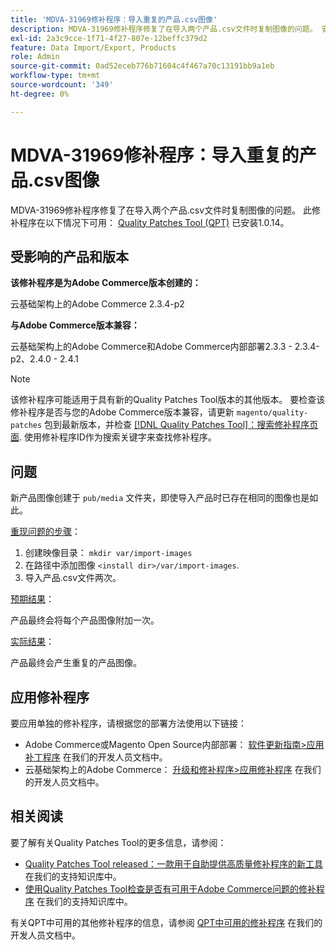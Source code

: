 ```yaml
---
title: 'MDVA-31969修补程序：导入重复的产品.csv图像'
description: MDVA-31969修补程序修复了在导入两个产品.csv文件时复制图像的问题。 安装[Quality Patches Tool (QPT)](/help/announcements/adobe-commerce-announcements/magento-quality-patches-released-new-tool-to-self-serve-quality-patches.md) 1.0.14后，即可使用此修补程序。
exl-id: 2a3c9cce-1f71-4f27-807e-12beffc379d2
feature: Data Import/Export, Products
role: Admin
source-git-commit: 0ad52eceb776b71604c4f467a70c13191bb9a1eb
workflow-type: tm+mt
source-wordcount: '349'
ht-degree: 0%

---
```


# MDVA-31969修补程序：导入重复的产品.csv图像

MDVA-31969修补程序修复了在导入两个产品.csv文件时复制图像的问题。 此修补程序在以下情况下可用： [Quality Patches Tool (QPT)](/help/announcements/adobe-commerce-announcements/magento-quality-patches-released-new-tool-to-self-serve-quality-patches.md) 已安装1.0.14。

## 受影响的产品和版本

**该修补程序是为Adobe Commerce版本创建的：**

云基础架构上的Adobe Commerce 2.3.4-p2

**与Adobe Commerce版本兼容：**

云基础架构上的Adobe Commerce和Adobe Commerce内部部署2.3.3 - 2.3.4-p2、2.4.0 - 2.4.1

>[!NOTE]
>
>该修补程序可能适用于具有新的Quality Patches Tool版本的其他版本。 要检查该修补程序是否与您的Adobe Commerce版本兼容，请更新 `magento/quality-patches` 包到最新版本，并检查 [[!DNL Quality Patches Tool]：搜索修补程序页面](https://devdocs.magento.com/quality-patches/tool.html#patch-grid). 使用修补程序ID作为搜索关键字来查找修补程序。

## 问题

新产品图像创建于 `pub/media` 文件夹，即使导入产品时已存在相同的图像也是如此。

<u>重现问题的步骤</u>：

1. 创建映像目录： `mkdir var/import-images`
1. 在路径中添加图像 `<install dir>/var/import-images`.
1. 导入产品.csv文件两次。

<u>预期结果</u>：

产品最终会将每个产品图像附加一次。

<u>实际结果</u>：

产品最终会产生重复的产品图像。

## 应用修补程序

要应用单独的修补程序，请根据您的部署方法使用以下链接：

* Adobe Commerce或Magento Open Source内部部署： [软件更新指南>应用补丁程序](https://devdocs.magento.com/guides/v2.4/comp-mgr/patching/mqp.html) 在我们的开发人员文档中。
* 云基础架构上的Adobe Commerce： [升级和修补程序>应用修补程序](https://devdocs.magento.com/cloud/project/project-patch.html) 在我们的开发人员文档中。

## 相关阅读

要了解有关Quality Patches Tool的更多信息，请参阅：

* [Quality Patches Tool released：一款用于自助提供高质量修补程序的新工具](/help/announcements/adobe-commerce-announcements/magento-quality-patches-released-new-tool-to-self-serve-quality-patches.md) 在我们的支持知识库中。
* [使用Quality Patches Tool检查是否有可用于Adobe Commerce问题的修补程序](/help/support-tools/patches-available-in-qpt-tool/check-patch-for-magento-issue-with-magento-quality-patches.md) 在我们的支持知识库中。

有关QPT中可用的其他修补程序的信息，请参阅 [QPT中可用的修补程序](https://devdocs.magento.com/quality-patches/tool.html#patch-grid) 在我们的开发人员文档中。
